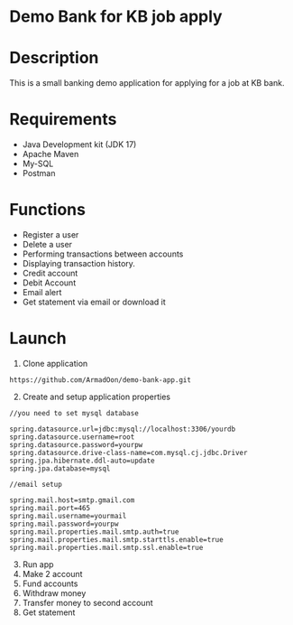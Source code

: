 # Demo Bank for KB job apply
# Description

This is a small banking demo application for applying for a job at KB bank.

# Requirements

* Java Development kit (JDK 17)
* Apache Maven
* My-SQL
* Postman

# Functions
* Register a user
* Delete a user
* Performing transactions between accounts
* Displaying transaction history.
* Credit account
* Debit Account
* Email alert
* Get statement via email or download it

# Launch
1. Clone application
```
https://github.com/ArmadOon/demo-bank-app.git
```
2. Create and setup application properties
```
//you need to set mysql database

spring.datasource.url=jdbc:mysql://localhost:3306/yourdb
spring.datasource.username=root
spring.datasource.password=yourpw
spring.datasource.drive-class-name=com.mysql.cj.jdbc.Driver
spring.jpa.hibernate.ddl-auto=update
spring.jpa.database=mysql

//email setup

spring.mail.host=smtp.gmail.com
spring.mail.port=465
spring.mail.username=yourmail
spring.mail.password=yourpw
spring.mail.properties.mail.smtp.auth=true
spring.mail.properties.mail.smtp.starttls.enable=true
spring.mail.properties.mail.smtp.ssl.enable=true
```
3. Run app
4. Make 2 account
5. Fund accounts
6. Withdraw money
7. Transfer money to second account
8. Get statement

